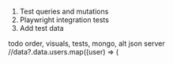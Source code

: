 1. Test queries and mutations
2. Playwright integration tests
3. Add test data

todo order, visuals, tests, mongo, alt json server
//data?.data.users.map((user) => (